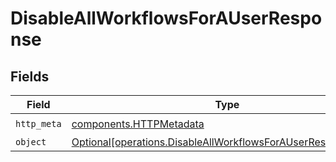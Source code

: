 # DisableAllWorkflowsForAUserResponse


## Fields

| Field                                                                                                                              | Type                                                                                                                               | Required                                                                                                                           | Description                                                                                                                        |
| ---------------------------------------------------------------------------------------------------------------------------------- | ---------------------------------------------------------------------------------------------------------------------------------- | ---------------------------------------------------------------------------------------------------------------------------------- | ---------------------------------------------------------------------------------------------------------------------------------- |
| `http_meta`                                                                                                                        | [components.HTTPMetadata](../../models/components/httpmetadata.md)                                                                 | :heavy_check_mark:                                                                                                                 | N/A                                                                                                                                |
| `object`                                                                                                                           | [Optional[operations.DisableAllWorkflowsForAUserResponseBody]](../../models/operations/disableallworkflowsforauserresponsebody.md) | :heavy_minus_sign:                                                                                                                 | 200                                                                                                                                |